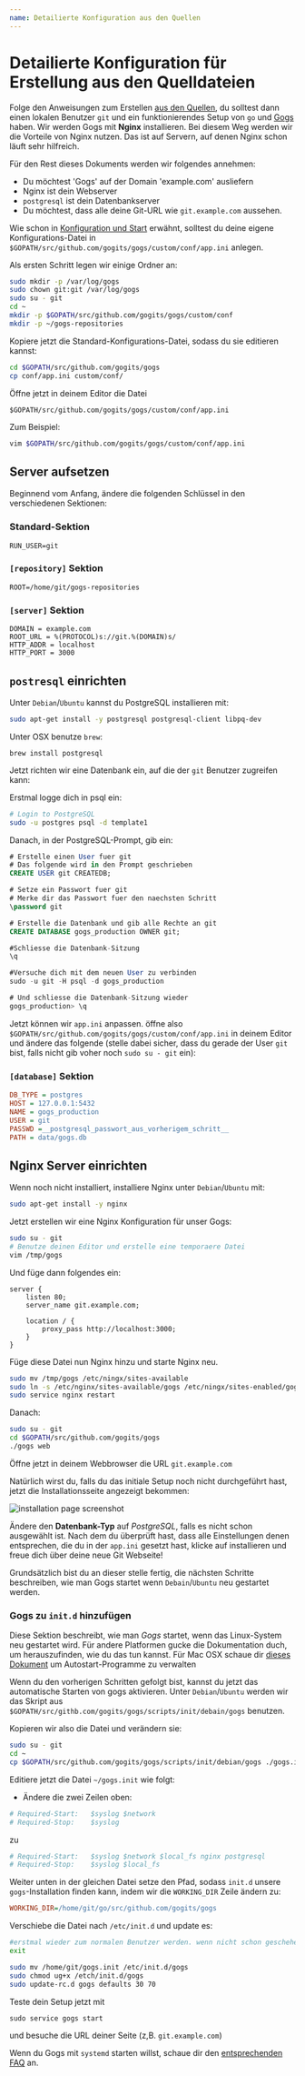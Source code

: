 ```yaml
---
name: Detailierte Konfiguration aus den Quellen
---
```


# Detailierte Konfiguration für Erstellung aus den Quelldateien

Folge den Anweisungen zum Erstellen [aus den Quellen](/docs/installation/install_from_source), du solltest dann einen lokalen Benutzer `git` und ein funktionierendes Setup von `go` und [Gogs](http://gogs.io/) haben.
Wir werden Gogs mit **Nginx** installieren. Bei diesem Weg werden wir die Vorteile von Nginx nutzen. Das ist auf Servern, auf denen Nginx schon läuft sehr hilfreich.

Für den Rest dieses Dokuments werden wir folgendes annehmen:

- Du möchtest 'Gogs' auf der Domain 'example.com' ausliefern
- Nginx ist dein Webserver
- `postgresql` ist dein Datenbankserver
- Du möchtest, dass alle deine Git-URL wie `git.example.com` aussehen.

Wie schon in [Konfiguration und Start](/docs/installation/configuration_and_run) erwähnt, solltest du deine eigene Konfigurations-Datei in `$GOPATH/src/github.com/gogits/gogs/custom/conf/app.ini` anlegen.

Als ersten Schritt legen wir einige Ordner an:

```bash
sudo mkdir -p /var/log/gogs
sudo chown git:git /var/log/gogs
sudo su - git
cd ~
mkdir -p $GOPATH/src/github.com/gogits/gogs/custom/conf
mkdir -p ~/gogs-repositories
```

Kopiere jetzt die Standard-Konfigurations-Datei, sodass du sie editieren kannst:

```bash
cd $GOPATH/src/github.com/gogits/gogs
cp conf/app.ini custom/conf/
```

Öffne jetzt in deinem Editor die Datei

`$GOPATH/src/github.com/gogits/gogs/custom/conf/app.ini`

Zum Beispiel:

```bash
vim $GOPATH/src/github.com/gogits/gogs/custom/conf/app.ini
```

## Server aufsetzen

Beginnend vom Anfang, ändere die folgenden Schlüssel in den verschiedenen Sektionen:

### Standard-Sektion

```
RUN_USER=git
```

### `[repository]` Sektion

```
ROOT=/home/git/gogs-repositories
```

### `[server]` Sektion

```
DOMAIN = example.com
ROOT_URL = %(PROTOCOL)s://git.%(DOMAIN)s/
HTTP_ADDR = localhost
HTTP_PORT = 3000
```

## `postresql` einrichten

Unter `Debian`/`Ubuntu` kannst du PostgreSQL installieren mit:

```bash
sudo apt-get install -y postgresql postgresql-client libpq-dev
```

Unter OSX benutze `brew`:

```
brew install postgresql
```

Jetzt richten wir eine Datenbank ein, auf die der `git` Benutzer zugreifen kann:

Erstmal logge dich in psql ein:

```bash
# Login to PostgreSQL
sudo -u postgres psql -d template1
```

Danach, in der PostgreSQL-Prompt, gib ein:

```sql
# Erstelle einen User fuer git
# Das folgende wird in den Prompt geschrieben
CREATE USER git CREATEDB;

# Setze ein Passwort fuer git
# Merke dir das Passwort fuer den naechsten Schritt
\password git

# Erstelle die Datenbank und gib alle Rechte an git
CREATE DATABASE gogs_production OWNER git;

#Schliesse die Datenbank-Sitzung
\q

#Versuche dich mit dem neuen User zu verbinden
sudo -u git -H psql -d gogs_production

# Und schliesse die Datenbank-Sitzung wieder
gogs_production> \q
```

Jetzt können wir `app.ini` anpassen. öffne also `$GOPATH/src/github.com/gogits/gogs/custom/conf/app.ini` in deinem Editor und ändere das folgende (stelle dabei sicher, dass du gerade der User `git` bist, falls nicht gib voher noch `sudo su - git` ein):

### `[database]` Sektion

```ini
DB_TYPE = postgres
HOST = 127.0.0.1:5432
NAME = gogs_production
USER = git
PASSWD =__postgresql_passwort_aus_vorherigem_schritt__
PATH = data/gogs.db
```

## Nginx Server einrichten

Wenn noch nicht installiert, installiere Nginx unter `Debian`/`Ubuntu` mit:

```bash
sudo apt-get install -y nginx
```

Jetzt erstellen wir eine Nginx Konfiguration für unser Gogs:

```bash
sudo su - git
# Benutze deinen Editor und erstelle eine temporaere Datei
vim /tmp/gogs
```
Und füge dann folgendes ein:

```
server {
    listen 80;
    server_name git.example.com;

    location / {
        proxy_pass http://localhost:3000;
    }
}
```

Füge diese Datei nun Nginx hinzu und starte Nginx neu.

```bash
sudo mv /tmp/gogs /etc/ningx/sites-available
sudo ln -s /etc/nginx/sites-available/gogs /etc/ningx/sites-enabled/gogs
sudo service nginx restart
```
Danach:

```bash
sudo su - git
cd $GOPATH/src/github.com/gogits/gogs
./gogs web
```

Öffne jetzt in deinem Webbrowser die URL `git.example.com`

Natürlich wirst du, falls du das initiale Setup noch nicht durchgeführt hast, jetzt die Installationsseite angezeigt bekommen:

![installation page screenshot](/docs/images/installation_page_screenshot.png)

Ändere den **Datenbank-Typ** auf *PostgreSQL*, falls es nicht schon ausgewählt ist. Nach dem du überprüft hast, dass alle Einstellungen denen entsprechen, die du in der `app.ini` gesetzt hast, klicke auf installieren und freue dich über deine neue Git Webseite!

Grundsätzlich bist du an dieser stelle fertig, die nächsten Schritte beschreiben, wie man Gogs startet wenn `Debain`/`Ubuntu` neu gestartet werden.

### Gogs zu `init.d` hinzufügen

Diese Sektion beschreibt, wie man *Gogs* startet, wenn das Linux-System neu gestartet wird. Für andere Platformen gucke die Dokumentation duch, um herauszufinden, wie du das tun kannst. Für Mac OSX schaue dir [dieses Dokument](/docs/installation/install_gogs_on_mac#run-gogs-server) um Autostart-Programme zu verwalten

Wenn du den vorherigen Schritten gefolgt bist, kannst du jetzt das automatische Starten von gogs aktivieren. Unter `Debian`/`Ubuntu` werden wir das Skript aus `$GOPATH/src/githb.com/gogits/gogs/scripts/init/debain/gogs` benutzen.

Kopieren wir also die Datei und verändern sie:

```bash
sudo su - git
cd ~
cp $GOPATH/src/github.com/gogits/gogs/scripts/init/debian/gogs ./gogs.init
```

Editiere jetzt die Datei `~/gogs.init` wie folgt:

- Ändere die zwei Zeilen oben:

```ini
# Required-Start:   $syslog $network
# Required-Stop:    $syslog
```

zu

```ini
# Required-Start:   $syslog $network $local_fs nginx postgresql
# Required-Stop:    $syslog $local_fs
```

Weiter unten in der gleichen Datei setze den Pfad, sodass `init.d` unsere `gogs`-Installation finden kann, indem wir die `WORKING_DIR` Zeile ändern zu:

```ini
WORKING_DIR=/home/git/go/src/github.com/gogits/gogs
```

Verschiebe die Datei nach `/etc/init.d` und update es:

```bash
#erstmal wieder zum normalen Benutzer werden. wenn nicht schon geschehen
exit

sudo mv /home/git/gogs.init /etc/init.d/gogs
sudo chmod ug+x /etch/init.d/gogs
sudo update-rc.d gogs defaults 30 70
```

Teste dein Setup jetzt mit

```sudo service gogs start```

und besuche die URL deiner Seite (z,B. `git.example.com`)

Wenn du Gogs mit `systemd` starten willst, schaue dir den [entsprechenden FAQ](/docs/intro/faq#systemd-service) an.
